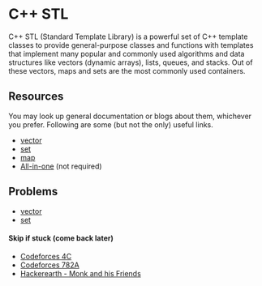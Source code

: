 # C++ STL
C++ STL (Standard Template Library) is a powerful set of C++ template classes to provide general-purpose classes and functions with templates that implement many popular and commonly used algorithms and data structures like vectors (dynamic arrays), lists, queues, and stacks. Out of these vectors, maps and sets are the most commonly used containers.

## Resources
You may look up general documentation or blogs about them, whichever you prefer. Following are some (but not the only) useful links.
* [vector](https://www.studytonight.com/cpp/stl/stl-container-vector)
* [set](https://www.geeksforgeeks.org/set-in-cpp-stl/)
* [map](https://www.javatpoint.com/post/cpp-map)
* [All-in-one](https://www.topcoder.com/thrive/articles/Power%20up%20C++%20with%20the%20Standard%20Template%20Library%20Part%20One) (not required)

## Problems
* [vector](https://www.hackerrank.com/domains/cpp?filters%5Bsubdomains%5D%5B%5D=stl)
* [set](https://www.hackerrank.com/challenges/cpp-sets/problem)

#### Skip if stuck (come back later)
* [Codeforces 4C](https://codeforces.com/problemset/problem/4/C)
* [Codeforces 782A](https://codeforces.com/problemset/problem/782/A)
* [Hackerearth - Monk and his Friends](https://www.hackerearth.com/practice/data-structures/trees/binary-search-tree/practice-problems/algorithm/monk-and-his-friends/)
